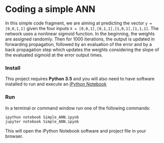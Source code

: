 # Coding a simple ANN

In this simple code fragment, we are aiming at predicting the vector `y = [0,0,1,1]` given the four inputs `X = [0,0,1],[0,1,1],[1,0,1],[1,1,1]`. The network uses a nonlinear sigmoid function. In the beginning, the weights are assigned randomly. Then for 1000 iterations, the output is updated in forwarding propagation, followed by an evaluation of the error and by a back propagation step which updates the weights considering the slope of the evaluated sigmoid at the error output times.

### Install

This project requires **Python 3.5** and you will also need to have software installed to run and execute an [iPython Notebook](http://ipython.org/notebook.html)

### Run

In a terminal or command window run one of the following commands:

```ipython notebook Simple_ANN.ipynb```  
```jupyter notebook Simple_ANN.ipynb```

This will open the iPython Notebook software and project file in your browser.
